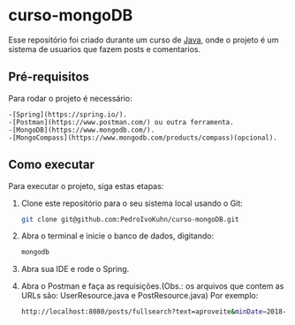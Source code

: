 # curso-mongoDB

Esse repositório foi criado durante um curso de [Java](https://www.udemy.com/course/java-curso-completo/), onde o projeto é um sistema de usuarios que fazem posts e comentarios.

## Pré-requisitos

Para rodar o projeto é necessário:

    -[Spring](https://spring.io/).
    -[Postman](https://www.postman.com/) ou outra ferramenta.
    -[MongoDB](https://www.mongodb.com/).
    -[MongoCompass](https://www.mongodb.com/products/compass)(opcional).

## Como executar

Para executar o projeto, siga estas etapas:

1. Clone este repositório para o seu sistema local usando o Git:

   ```bash
   git clone git@github.com:PedroIvoKuhn/curso-mongoDB.git
   ```

2. Abra o terminal e inicie o banco de dados, digitando:

   ```bash
   mongodb
   ```
3. Abra sua IDE e rode o Spring.

4. Abra o Postman e faça as requisições.(Obs.: os arquivos que contem as URLs são: UserResource.java e PostResource.java)
   Por exemplo:
   ```bash
   http://localhost:8080/posts/fullsearch?text=aproveite&minDate=2018-03-22&maxDate=2018-03-30
   ```
